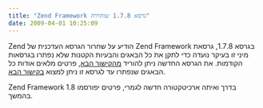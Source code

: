 ```yaml
---
title: "Zend Framework גרסא 1.7.8 שוחררה"
date: 2009-04-01 10:25:09
---
```


Zend הודיע על שחרור הגרסא העדכנית של Zend Framework בגרסא 1.7.8, גרסאת מיני זו בעיקר נועדה כדי לתקן את כל הבאגים והבעיות הקטנות שלא נפתרו בגרסאות הקודמות. את הגרסא החדשה ניתן להוריד <a href="http://framework.zend.com/download/latest/" target="_blank">מהקישור הבא</a>, פרטים מלאים אודות כל הבאגים שנפתרו עד לגרסא זו ניתן למצוא <a href="http://framework.zend.com/issues/secure/ReleaseNote.jspa?projectId=10000&amp;styleName=Html&amp;version=10300 " target="_blank">בקישור הבא</a>.

Zend Framework 1.8 בדרך ואיתה ארכיטקטורה חדשה לגמרי, פרטים יפורסמו בהמשך.
